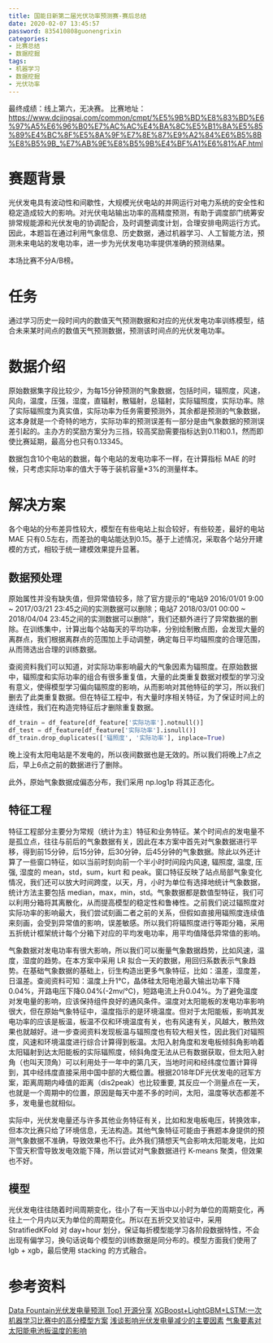 ```yaml
---
title: 国能日新第二届光伏功率预测赛-赛后总结
date: 2020-02-07 13:45:57
password: 835410808guonengrixin
categories: 
- 比赛总结
- 数据挖掘
tags:
- 机器学习
- 数据挖掘
- 光伏功率
---
```

最终成绩：线上第六，无决赛。
比赛地址：https://www.dcjingsai.com/common/cmpt/%E5%9B%BD%E8%83%BD%E6%97%A5%E6%96%B0%E7%AC%AC%E4%BA%8C%E5%B1%8A%E5%85%89%E4%BC%8F%E5%8A%9F%E7%8E%87%E9%A2%84%E6%B5%8B%E8%B5%9B_%E7%AB%9E%E8%B5%9B%E4%BF%A1%E6%81%AF.html
# 赛题背景
光伏发电具有波动性和间歇性，大规模光伏电站的并网运行对电力系统的安全性和稳定造成较大的影响。对光伏电站输出功率的高精度预测，有助于调度部门统筹安排常规能源和光伏发电的协调配合，及时调整调度计划，合理安排电网运行方式。因此，本题旨在通过利用气象信息、历史数据，通过机器学习、人工智能方法，预测未来电站的发电功率，进一步为光伏发电功率提供准确的预测结果。

本场比赛不分A/B榜。
# 任务
通过学习历史一段时间内的数值天气预测数据和对应的光伏发电功率训练模型，结合未来某时间点的数值天气预测数据，预测该时间点的光伏发电功率。
# 数据介绍
原始数据集字段比较少，为每15分钟预测的气象数据，包括时间，辐照度，风速，风向，温度，压强，湿度，直辐射，散辐射，总辐射，实际辐照度，实际功率。除了实际辐照度为真实值，实际功率为任务需要预测外，其余都是预测的气象数据，这本身就是一个奇特的地方，实际功率的预测误差有一部分是由气象数据的预测误差引起的。主办方的奖励方案分为三挡，较高奖励需要指标达到0.11和0.1，然而即使比赛延期，最高分也只有0.13345。

数据包含10个电站的数据，每个电站的发电功率不一样，在计算指标 MAE 的时候，只考虑实际功率的值大于等于装机容量*3%的测量样本。
# 解决方案
各个电站的分布差异性较大，模型在有些电站上拟合较好，有些较差，最好的电站 MAE 只有0.5左右，而差劲的电站能达到0.15。基于上述情况，采取各个站分开建模的方式，相较于统一建模效果提升显著。

## 数据预处理
原始属性并没有缺失值，但异常值较多，除了官方提示的“电站9 2016/01/01 9:00 ~ 2017/03/21 23:45之间的实测数据可以删除；电站7 2018/03/01 00:00 ~ 2018/04/04 23:45之间的实测数据可以删除”，我们还额外进行了异常数据的删除。在训练集中，计算出每个站每天的平均功率，分别绘制散点图，会发现大量的离群点，我们根据离群点的范围加上手动调整，确定每日平均辐照度的合理范围，从而筛选出合理的训练数据。

查阅资料我们可以知道，对实际功率影响最大的气象因素为辐照度。在原始数据中，辐照度和实际功率的组合有很多重复值，大量的此类重复数据对模型的学习没有意义，使得模型学习偏向辐照度的影响，从而影响对其他特征的学习，所以我们删去了此类重复数据。但在特征工程中，有大量时序相关特征，为了保证时间上的连续性，我们在构造完特征后才删除重复数据。

```Python
df_train = df_feature[df_feature['实际功率'].notnull()]
df_test = df_feature[df_feature['实际功率'].isnull()]
df_train.drop_duplicates(['辐照度', '实际功率'], inplace=True)
```

晚上没有太阳电站是不发电的，所以夜间数据也是无效的。所以我们将晚上7点之后，早上6点之前的数据进行了删除。

此外，原始气象数据成偏态分布，我们采用 np.log1p 将其正态化。

## 特征工程
特征工程部分主要分为常规（统计为主）特征和业务特征。某个时间点的发电量不是孤立点，往往与前后的气象数据有关，因此在本方案中首先对气象数据进行平移，得到前15分钟，后15分钟，后30分钟，后45分钟的气象数据。除此以外还计算了一些窗口特征，如以当前时刻向前一个半小时时间段内风速, 辐照度, 温度, 压强, 湿度的 mean，std，sum，kurt 和 peak。窗口特征反映了站点局部气象变化情况，我们还可以放大时间跨度，以天，月，小时为单位有选择地统计气象数据，统计方法主要包括 median，max，min，std。气象数据都是数值型特征，我们可以利用分箱将其离散化，从而提高模型的稳定性和鲁棒性。之前我们说过辐照度对实际功率的影响最大，我们尝试刻画二者之前的关系，但假如直接用辐照度连续值来刻画，会受到异常值的影响，误差敏感。所以我们将辐照度进行等距分箱，采用五折统计框架统计每个分箱下对应的平均发电功率，用平均值降低异常值的影响。

气象数据对发电功率有很大影响，所以我们可以衡量气象数据趋势，比如风速，温度，湿度的趋势。在本方案中采用 LR 拟合一天的数据，用回归系数表示气象趋势。在基础气象数据的基础上，衍生构造出更多气象特征，比如：温差，湿度差，日温差。查阅资料可知：温度上升1℃，晶体硅太阳电池最大输出功率下降0.04%，开路电压下降0.04%(-2mv/℃)，短路电流上升0.04%。为了避免温度对发电量的影响，应该保持组件良好的通风条件。温度对太阳能板的发电功率影响很大，但在原始气象特征中，温度指示的是环境温度。但对于太阳能板，影响其发电功率的应该是板温，板温不仅和环境温度有关，也有风速有关，风越大，散热效果也就越好。进一步查阅资料发现板温与辐照度也有较大相关性，因此我们对辐照度，风速和环境温度进行综合计算得到板温。太阳入射角度和发电板倾斜角影响着太阳辐射到达太阳能板的实际辐照度，倾斜角度无法从已有数据获取，但太阳入射角（也叫天顶角）可以利用处于一年中的第几天，当地时间和经纬度位置计算得到，其中经纬度直接采用中国中部的大概位置。根据2018年DF光伏发电的冠军方案，距离周期内峰值的距离（dis2peak）也比较重要, 其反应一个测量点在一天，也就是一个周期中的位置，原因是每天中差不多的时间，太阳，温度等状态都差不多，发电量也就相似。

实际中，光伏发电量还与许多其他业务特征有关，比如和发电板电压，转换效率，但本次比赛只给了环境信息，无法构造。其他气象特征可能由于赛题本身提供的预测气象数据不准确，导致效果也不行。此外我们猜想天气会影响太阳能发电，比如下雪天积雪导致发电效能下降，所以尝试对气象数据进行 K-means 聚类，但效果也不好。

## 模型
光伏发电往往随着时间周期变化，往小了有一天当中以小时为单位的周期变化，再往上一个月内以天为单位的周期变化。所以在五折交叉验证中，采用 StratifiedKFold 对 day+hour 划分，保证每折模型能学习各阶段数据特性，不会出现有偏学习，换句话说每个模型的训练数据是同分布的。模型方面我们使用了 lgb + xgb，最后使用 stacking 的方式融合。

# 参考资料
[Data Fountain光伏发电量预测 Top1 开源分享](https://zhuanlan.zhihu.com/p/44755488)
[XGBoost+LightGBM+LSTM:一次机器学习比赛中的高分模型方案](https://mp.weixin.qq.com/s/Yix0xVp2SiqaAcuS6Q049g)
[浅谈影响光伏发电量减少的主要因素](http://www.wanguan.com/news/117094.html)
[气象要素对太阳能电池板温度的影响](http://html.rhhz.net/yyqxxb/html/20140204.htm)
